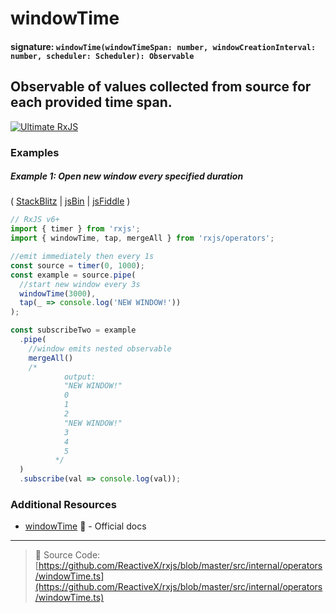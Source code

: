 # windowTime

#### signature: `windowTime(windowTimeSpan: number, windowCreationInterval: number, scheduler: Scheduler): Observable`

## Observable of values collected from source for each provided time span.

[![Ultimate RxJS](https://drive.google.com/uc?export=view&id=1htrban3k3Z8CxiKwEV6bdmxW5Wu8xdWX "Ultimate RxJS")](https://ultimatecourses.com/courses/rxjs?ref=4)

### Examples

##### Example 1: Open new window every specified duration

(
[StackBlitz](https://stackblitz.com/edit/typescript-hkrjsc?file=index.ts&devtoolsheight=100)
| [jsBin](http://jsbin.com/mifayacoqo/1/edit?js,console) |
[jsFiddle](https://jsfiddle.net/btroncone/g04b3qeb/) )

```js
// RxJS v6+
import { timer } from 'rxjs';
import { windowTime, tap, mergeAll } from 'rxjs/operators';

//emit immediately then every 1s
const source = timer(0, 1000);
const example = source.pipe(
  //start new window every 3s
  windowTime(3000),
  tap(_ => console.log('NEW WINDOW!'))
);

const subscribeTwo = example
  .pipe(
    //window emits nested observable
    mergeAll()
    /*
            output:
            "NEW WINDOW!"
            0
            1
            2
            "NEW WINDOW!"
            3
            4
            5
          */
  )
  .subscribe(val => console.log(val));
```

### Additional Resources

- [windowTime](https://rxjs.dev/api/operators/windowTime)
  📰 - Official docs

---

> 📁 Source Code:
> [https://github.com/ReactiveX/rxjs/blob/master/src/internal/operators/windowTime.ts](https://github.com/ReactiveX/rxjs/blob/master/src/internal/operators/windowTime.ts)
